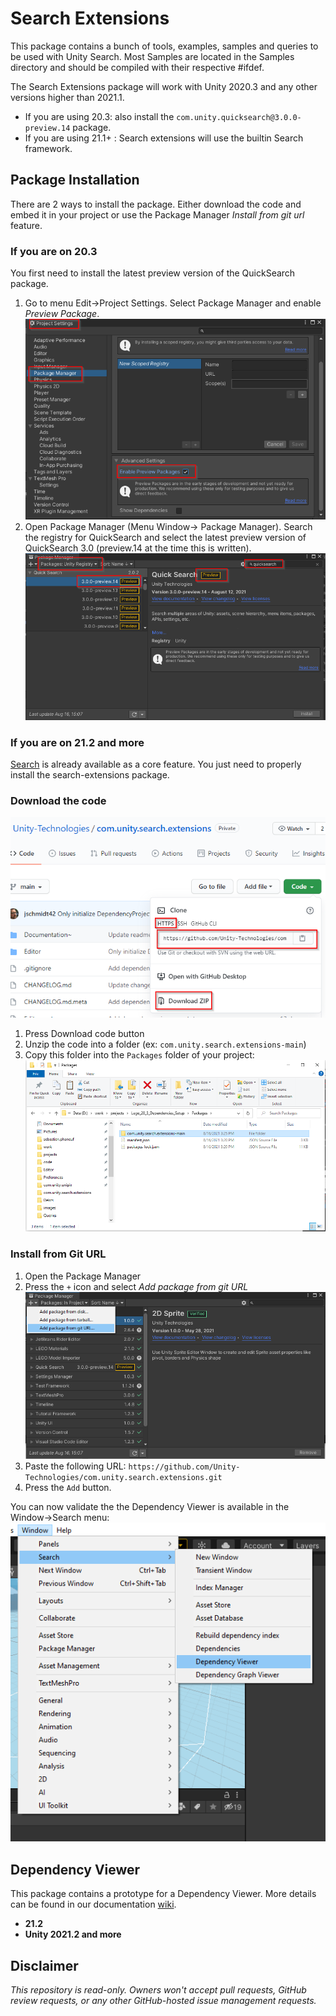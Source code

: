 # Search Extensions

This package contains a bunch of tools, examples, samples and queries to be used with Unity Search. Most Samples are located in the Samples directory and should be compiled with their respective #ifdef.

The Search Extensions package will work with Unity 2020.3 and any other versions higher than 2021.1.
- If you are using 20.3: also install the `com.unity.quicksearch@3.0.0-preview.14` package.
- If you are using 21.1+ : Search extensions will use the builtin Search framework.

## Package Installation

There are 2 ways to install the package. Either download the code and embed it in your project or use the Package Manager *Install from git url* feature.

### If you are on 20.3

You first need to install the latest preview version of the QuickSearch package. 

1) Go to menu Edit->Project Settings. Select Package Manager and enable *Preview Package*.
![preview package](Documentation~/images/installation_package_manager_enable_preview.png)
2) Open Package Manager (Menu Window-> Package Manager). Search the registry for QuickSearch and select the latest preview version of QuickSearch 3.0 (preview.14 at the time this is written).
![preview package](Documentation~/images/installation_package_manager_download_quicksearch_preview.png)

### If you are on 21.2 and more

[Search](https://docs.unity3d.com/2021.1/Documentation/Manual/search-overview.html) is already available as a core feature. You just need to properly install the search-extensions package.

### Download the code

![installation](Documentation~/images/installation.png)

1) Press Download code button
2) Unzip the code into a folder (ex: `com.unity.search.extensions-main`)
3) Copy this folder into the `Packages` folder of your project:
![local package](Documentation~/images/installation_copy_local_package.png)

### Install from Git URL

1) Open the Package Manager
2) Press the `+` icon and select *Add package from git URL*
![local package](Documentation~/images/installation_add_git_url.png)
3) Paste the following URL: `https://github.com/Unity-Technologies/com.unity.search.extensions.git`
4) Press the `Add` button.

You can now validate the the Dependency Viewer is available in the Window->Search menu:
![local package](Documentation~/images/search_menu_dependency_viewer.png)


## Dependency Viewer

This package contains a prototype for a Dependency Viewer. More details can be found in our documentation [wiki](https://github.com/Unity-Technologies/com.unity.search.extensions/wiki/dependency-viewer).

- **21.2**
- **Unity 2021.2 and more**
## Disclaimer

*This repository is read-only. Owners won't accept pull requests, GitHub review requests, or any other GitHub-hosted issue management requests.*
